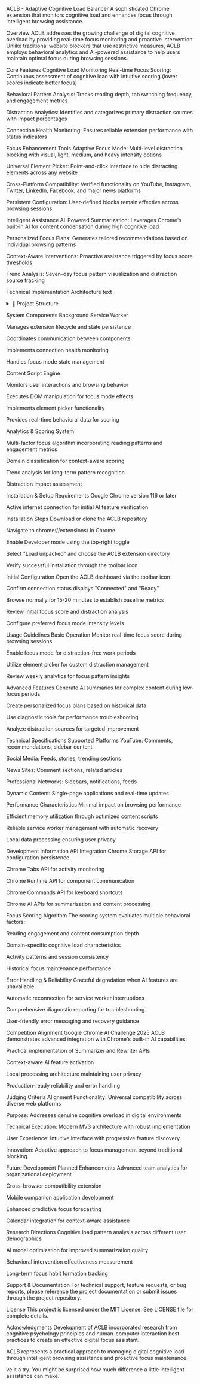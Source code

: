 ACLB - Adaptive Cognitive Load Balancer
A sophisticated Chrome extension that monitors cognitive load and enhances focus through intelligent browsing assistance.

Overview
ACLB addresses the growing challenge of digital cognitive overload by providing real-time focus monitoring and proactive intervention. Unlike traditional website blockers that use restrictive measures, ACLB employs behavioral analytics and AI-powered assistance to help users maintain optimal focus during browsing sessions.

Core Features
Cognitive Load Monitoring
Real-time Focus Scoring: Continuous assessment of cognitive load with intuitive scoring (lower scores indicate better focus)

Behavioral Pattern Analysis: Tracks reading depth, tab switching frequency, and engagement metrics

Distraction Analytics: Identifies and categorizes primary distraction sources with impact percentages

Connection Health Monitoring: Ensures reliable extension performance with status indicators

Focus Enhancement Tools
Adaptive Focus Mode: Multi-level distraction blocking with visual, light, medium, and heavy intensity options

Universal Element Picker: Point-and-click interface to hide distracting elements across any website

Cross-Platform Compatibility: Verified functionality on YouTube, Instagram, Twitter, LinkedIn, Facebook, and major news platforms

Persistent Configuration: User-defined blocks remain effective across browsing sessions

Intelligent Assistance
AI-Powered Summarization: Leverages Chrome's built-in AI for content condensation during high cognitive load

Personalized Focus Plans: Generates tailored recommendations based on individual browsing patterns

Context-Aware Interventions: Proactive assistance triggered by focus score thresholds

Trend Analysis: Seven-day focus pattern visualization and distraction source tracking

Technical Implementation
Architecture
text

<details>
  <summary>📂 Project Structure</summary>

  <pre>
ACLB-EXTENSION/
├── background.js
├── content.js
├── manifest.json
├── icons/
│   ├── icon16.png
│   ├── icon48.png
│   └── icon128.png
├── popup/
│   ├── popup.html
│   ├── popup.js
│   └── popup.css
├── lib/
│   ├── cognitive-engine.js
│   └── focus-analyzer.js
  </pre>
</details>
    
System Components
Background Service Worker

Manages extension lifecycle and state persistence

Coordinates communication between components

Implements connection health monitoring

Handles focus mode state management

Content Script Engine

Monitors user interactions and browsing behavior

Executes DOM manipulation for focus mode effects

Implements element picker functionality

Provides real-time behavioral data for scoring

Analytics & Scoring System

Multi-factor focus algorithm incorporating reading patterns and engagement metrics

Domain classification for context-aware scoring

Trend analysis for long-term pattern recognition

Distraction impact assessment

Installation & Setup
Requirements
Google Chrome version 116 or later

Active internet connection for initial AI feature verification

Installation Steps
Download or clone the ACLB repository

Navigate to chrome://extensions/ in Chrome

Enable Developer mode using the top-right toggle

Select "Load unpacked" and choose the ACLB extension directory

Verify successful installation through the toolbar icon

Initial Configuration
Open the ACLB dashboard via the toolbar icon

Confirm connection status displays "Connected" and "Ready"

Browse normally for 15-20 minutes to establish baseline metrics

Review initial focus score and distraction analysis

Configure preferred focus mode intensity levels

Usage Guidelines
Basic Operation
Monitor real-time focus score during browsing sessions

Enable focus mode for distraction-free work periods

Utilize element picker for custom distraction management

Review weekly analytics for focus pattern insights

Advanced Features
Generate AI summaries for complex content during low-focus periods

Create personalized focus plans based on historical data

Use diagnostic tools for performance troubleshooting

Analyze distraction sources for targeted improvement

Technical Specifications
Supported Platforms
YouTube: Comments, recommendations, sidebar content

Social Media: Feeds, stories, trending sections

News Sites: Comment sections, related articles

Professional Networks: Sidebars, notifications, feeds

Dynamic Content: Single-page applications and real-time updates

Performance Characteristics
Minimal impact on browsing performance

Efficient memory utilization through optimized content scripts

Reliable service worker management with automatic recovery

Local data processing ensuring user privacy

Development Information
API Integration
Chrome Storage API for configuration persistence

Chrome Tabs API for activity monitoring

Chrome Runtime API for component communication

Chrome Commands API for keyboard shortcuts

Chrome AI APIs for summarization and content processing

Focus Scoring Algorithm
The scoring system evaluates multiple behavioral factors:

Reading engagement and content consumption depth

Domain-specific cognitive load characteristics

Activity patterns and session consistency

Historical focus maintenance performance

Error Handling & Reliability
Graceful degradation when AI features are unavailable

Automatic reconnection for service worker interruptions

Comprehensive diagnostic reporting for troubleshooting

User-friendly error messaging and recovery guidance

Competition Alignment
Google Chrome AI Challenge 2025
ACLB demonstrates advanced integration with Chrome's built-in AI capabilities:

Practical implementation of Summarizer and Rewriter APIs

Context-aware AI feature activation

Local processing architecture maintaining user privacy

Production-ready reliability and error handling

Judging Criteria Alignment
Functionality: Universal compatibility across diverse web platforms

Purpose: Addresses genuine cognitive overload in digital environments

Technical Execution: Modern MV3 architecture with robust implementation

User Experience: Intuitive interface with progressive feature discovery

Innovation: Adaptive approach to focus management beyond traditional blocking

Future Development
Planned Enhancements
Advanced team analytics for organizational deployment

Cross-browser compatibility extension

Mobile companion application development

Enhanced predictive focus forecasting

Calendar integration for context-aware assistance

Research Directions
Cognitive load pattern analysis across different user demographics

AI model optimization for improved summarization quality

Behavioral intervention effectiveness measurement

Long-term focus habit formation tracking

Support & Documentation
For technical support, feature requests, or bug reports, please reference the project documentation or submit issues through the project repository.

License
This project is licensed under the MIT License. See LICENSE file for complete details.

Acknowledgments
Development of ACLB incorporated research from cognitive psychology principles and human-computer interaction best practices to create an effective digital focus assistant.

ACLB represents a practical approach to managing digital cognitive load through intelligent browsing assistance and proactive focus maintenance.

ve it a try. You might be surprised how much difference a little intelligent assistance can make.


